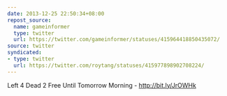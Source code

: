 ```yaml
---
date: 2013-12-25 22:50:34+08:00
repost_source:
  name: gameinformer
  type: twitter
  url: https://twitter.com/gameinformer/statuses/415964418850435072/
source: twitter
syndicated:
- type: twitter
  url: https://twitter.com/roytang/statuses/415977898902708224/
---
```


Left 4 Dead 2 Free Until Tomorrow Morning - http://bit.ly/JrOWHk